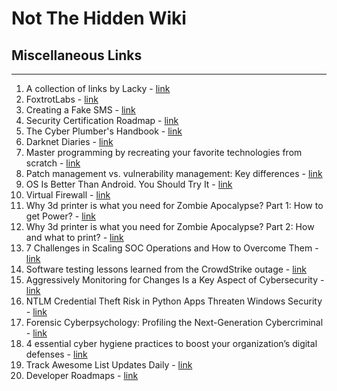 # Not The Hidden Wiki

## Miscellaneous Links
-----

1. A collection of links by Lacky - [link](https://groups.google.com/g/hera-koka-hasz-c)
2. FoxtrotLabs - [link](https://foxtrotlabs.cc/)
3. Creating a Fake SMS - [link](https://rockyjaat111.medium.com/social-engineering-attacks-creating-a-fake-sms-message-8509388be25a)
4. Security Certification Roadmap - [link](https://pauljerimy.com/security-certification-roadmap/)
5. The Cyber Plumber's Handbook - [link](https://github.com/opsdisk/the_cyber_plumbers_handbook)
6. Darknet Diaries - [link](https://darknetdiaries.com/)
7. Master programming by recreating your favorite technologies from scratch - [link](https://github.com/codecrafters-io/build-your-own-x)
8. Patch management vs. vulnerability management: Key differences - [link](https://www.techtarget.com/searchenterprisedesktop/tip/Patch-management-vs-vulnerability-management-Key-differences)
9. OS Is Better Than Android. You Should Try It - [link](https://www.wired.com/story/e-os-review/)
10. Virtual Firewall - [link](https://www.techtarget.com/searchsecurity/definition/virtual-firewall)
11. Why 3d printer is what you need for Zombie Apocalypse? Part 1: How to get Power? - [link](https://medium.com/@bartosz_sroka/why-3d-printer-is-what-you-need-for-zombie-apocalypse-part-1-how-to-get-power-dae146de86a1)
12. Why 3d printer is what you need for Zombie Apocalypse? Part 2: How and what to print? - [link](https://medium.com/@bartosz_sroka/why-3d-printer-is-what-you-need-for-zombie-apocalypse-part-2-how-and-what-to-print-56e93b7fdaa9)
13. 7 Challenges in Scaling SOC Operations and How to Overcome Them - [link](https://www.tripwire.com/state-of-security/challenges-scaling-soc-operations-and-how-overcome-them)
14. Software testing lessons learned from the CrowdStrike outage - [link](https://www.techtarget.com/searchsoftwarequality/opinion/Lessons-learned-from-CrowdStrikes-automation-errors)
15. Aggressively Monitoring for Changes Is a Key Aspect of Cybersecurity - [link](https://www.darkreading.com/cyber-risk/aggressively-monitoring-for-changes-is-key-aspect-of-cybersecurity)
16. NTLM Credential Theft Risk in Python Apps Threaten Windows Security - [link](https://hackread.com/ntlm-credential-theft-python-apps-windows-security/)
17. Forensic Cyberpsychology: Profiling the Next-Generation Cybercriminal - [link](https://www.tripwire.com/state-of-security/forensic-cyberpsychology-profiling-next-generation-cybercriminal)
18. 4 essential cyber hygiene practices to boost your organization’s digital defenses - [link](https://www.techradar.com/pro/4-essential-cyber-hygiene-practices-to-boost-your-organizations-digital-defenses)
19. Track Awesome List Updates Daily - [link](https://www.trackawesomelist.com/)
20. Developer Roadmaps - [link](https://roadmap.sh/)